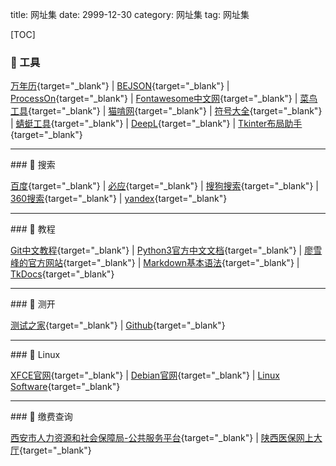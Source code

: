title: 网址集
date: 2999-12-30
category: 网址集
tag: 网址集

[TOC]

###  工具

[万年历](https://wannianli.tianqi.com/ "提供万年历查询"){target="_blank"} | [BEJSON](https://www.bejson.com/ "JSON格式化,xml转json工具"){target="_blank"} | [ProcessOn](https://www.processon.com/login?f=index "在线协作绘图平台"){target="_blank"} | [Fontawesome中文网](https://fontawesome.com.cn/v4/cheatsheet "Fontawesome中文版webfont,是一款基于css框架的网页字体图标库，它完全免费"){target="_blank"} | [菜鸟工具](https://c.runoob.com/ "菜鸟工具，为开发设计人员提供在线工具"){target="_blank"} | [猫啃网](https://www.maoken.com/ "最新最全的可免费商用中文字体下载网站"){target="_blank"} | [符号大全](http://www.fhdq.net/ "符号大全-特殊符号-特殊符号大全"){target="_blank"} | [蜻蜓工具](https://33tool.com/ "蜻蜓工具是一个在线工具网站，包含开发工具，转换工具，图片工具，视频工具，办公辅助，站长工具等，为大家提供免费的在线工具服务。"){target="_blank"} | [DeepL](https://www.deepl.com/zh/translator "DeepL翻译：全世界最准确的翻译"){target="_blank"} | [Tkinter布局助手](https://www.pytk.net/ "一款在线设计仅需拖拽就能生成Tkinter布局的小工具"){target="_blank"}

<hr />
###  搜索

[百度](https://www.baidu.com "百度一下，你就知道"){target="_blank"} | [必应](https://www.bing.com "必应可帮助你将理论付诸实践，使得搜索更加方便快捷，从而达到事半功倍的效果"){target="_blank"} | [搜狗搜索](https://www.sogou.com/){target="_blank"} | 
[360搜索](https://www.so.com/){target="_blank"} | [yandex](https://yandex.eu/){target="_blank"}

<hr />
###  教程

[Git中文教程](https://git-scm.com/book/zh/v2){target="_blank"} | [Python3官方中文文档](https://docs.python.org/zh-cn/3/){target="_blank"} | [廖雪峰的官方网站](https://www.liaoxuefeng.com/ "廖雪峰的官方网站 (liaoxuefeng.com) 研究互联网产品和技术，提供原创中文精品教程"){target="_blank"} | [Markdown基本语法](http://markdown.p2hp.com/basic-syntax/ "The Markdown elements outlined in John Gruber's design document."){target="_blank"} | [TkDocs](https://tkdocs.com/shipman/index-2.html "Tkinter 8.5 reference: a GUI for Python"){target="_blank"}

<hr />
###  测开

[测试之家](http://testerhome.com/ "测试人的家园"){target="_blank"} | [Github](https://www.github.com){target="_blank"}

<hr />
###  Linux

[XFCE官网](https://www.xfce.org/ "Xfce 是类 UNIX 操作系统的轻量级桌面环境"){target="_blank"} | [Debian官网](https://www.debian.org "Debian GNU/Linux 是一个操作系统及自由软件的发行版，它是由一群自愿付出时间和精力的用户来维护并更新的。"){target="_blank"} | [Linux Software](https://alternativeto.net/platform/linux/ "All Linux Software on AlternativeTo"){target="_blank"}

<hr />
###  缴费查询

[西安市人力资源和社会保障局-公共服务平台](https://ggfw.xars12333.cn/#/personalServices){target="_blank"} | [陕西医保网上大厅](https://zwfw.shaanxi.gov.cn/ggfw/hallEnter/#/personLogin){target="_blank"}
